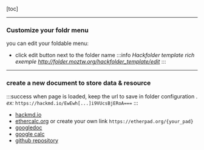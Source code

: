
[toc]

---
### Customize your foldr menu

you can edit your foldable menu:
* click edit button next to the folder name
:::info
<i class="fa fa-book"></i> *Hackfolder template rich exemple http://folder.moztw.org/hackfolder_template/edit*
:::

---
### create a new document to store data & resource

:::success
<i class="fa fa-edit fa-fw"></i>when page is loaded, keep the url to save in folder configuration .
*ex:* `https://hackmd.io/EwEwh[...]i9VUcsBjERoA===` 
:::
* [hackmd.io](https://hackmd.io/new)
* [ethercalc.org](https://ethercalc.org/_new) or create your own link `https://etherpad.org/{your_pad}`
* [googledoc](https://docs.google.com)
* [google calc](https://docs.google.com/spreadsheets)
* [github repository](https://github.com/new)